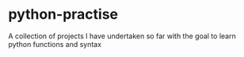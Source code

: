 # python-practise

A collection of projects I have undertaken so far with the goal to learn python functions and syntax
